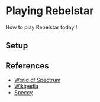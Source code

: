 # Playing Rebelstar
How to play Rebelstar today!!



## Setup


## References
* [World of Spectrum](http://www.worldofspectrum.org/infoseekid.cgi?id=0004058)
* [Wikipedia](https://en.wikipedia.org/wiki/Rebelstar_(series))
* [Speccy](http://fms.komkon.org/Speccy/)
